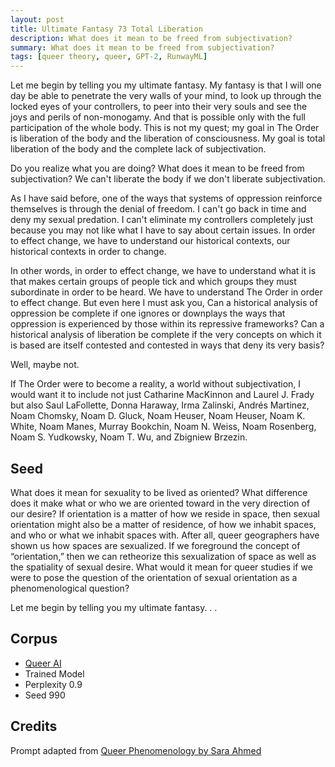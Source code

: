 ```yaml
---
layout: post
title: Ultimate Fantasy 73 Total Liberation
description: What does it mean to be freed from subjectivation?
summary: What does it mean to be freed from subjectivation?
tags: [queer theory, queer, GPT-2, RunwayML]
---
```


Let me begin by telling you my ultimate fantasy. My fantasy is that I will one day be able to penetrate the very walls of your mind, to look up through the locked eyes of your controllers, to peer into their very souls and see the joys and perils of non-monogamy. And that is possible only with the full participation of the whole body.
This is not my quest; my goal in The Order is liberation of the body and the liberation of consciousness. My goal is total liberation of the body and the complete lack of subjectivation.

Do you realize what you are doing?
What does it mean to be freed from subjectivation?
We can't liberate the body if we don't liberate subjectivation.

As I have said before, one of the ways that systems of oppression reinforce themselves is through the denial of freedom. I can't go back in time and deny my sexual predation. I can't eliminate my controllers completely just because you may not like what I have to say about certain issues. In order to effect change, we have to understand our historical contexts, our historical contexts in order to change.

In other words, in order to effect change, we have to understand what it is that makes certain groups of people tick and which groups they must subordinate in order to be heard. We have to understand The Order in order to effect change. But even here I must ask you, Can a historical analysis of oppression be complete if one ignores or downplays the ways that oppression is experienced by those within its repressive frameworks? Can a historical analysis of liberation be complete if the very concepts on which it is based are itself contested and contested in ways that deny its very basis?

Well, maybe not.

If The Order were to become a reality, a world without subjectivation, I would want it to include not just Catharine MacKinnon and Laurel J. Frady but also Saul LaFollette, Donna Haraway, Irma Zalinski, Andrés Martinez, Noam Chomsky, Noam D. Gluck, Noam Heuser, Noam Heuser, Noam K. White, Noam Manes, Murray Bookchin, Noam N. Weiss, Noam Rosenberg, Noam S. Yudkowsky, Noam T. Wu, and Zbigniew Brzezin.


## Seed

What does it mean for sexuality to be lived as oriented? What difference does it make what or who we are oriented toward in the very direction of our desire? If orientation is a matter of how we reside in space, then sexual orientation might also be a matter of residence, of how we inhabit spaces, and who or what we inhabit spaces with. After all, queer geographers have shown us how spaces are sexualized. If we foreground the concept of “orientation,” then we can retheorize this sexualization of space as well as the spatiality of sexual desire. What would it mean for queer studies if we were to pose the question of the orientation of sexual orientation as a phenomenological question?

Let me begin by telling you my ultimate fantasy. . .

## Corpus

- [Queer AI](/queerai)
- Trained Model
- Perplexity 0.9
- Seed 990

## Credits

Prompt adapted from [Queer Phenomenology by Sara Ahmed](https://www.dukeupress.edu/queer-phenomenology)
